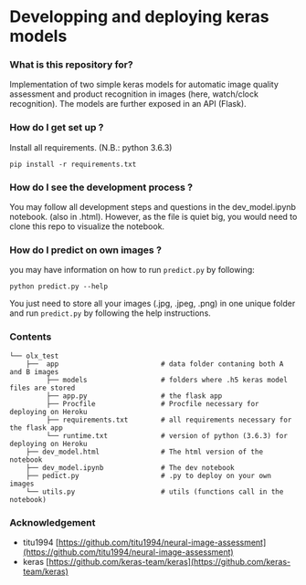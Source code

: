 # Developping and deploying keras models #

### What is this repository for? 
Implementation of two simple keras models for automatic image quality assessment and product recognition in images (here, watch/clock recognition). The models are further exposed in an API (Flask).

### How do I get set up ?  
Install all requirements. (N.B.: python 3.6.3)
```
pip install -r requirements.txt
```

### How do I see the development process ?
You may follow all development steps and questions in the dev_model.ipynb notebook. (also in .html). However, as the file is quiet big, you would need to clone this repo to visualize the notebook.

### How do I predict on own images ?
you may have information on how to run ```predict.py``` by following:

```
python predict.py --help
```

You just need to store all your images (.jpg, .jpeg, .png) in one unique folder and run ```predict.py``` by following the help instructions. 

### Contents
```
└── olx_test
    ├──  app                         # data folder contaning both A and B images
         ├── models                  # folders where .h5 keras model files are stored
         ├── app.py                  # the flask app
         ├── Procfile                # Procfile necessary for deploying on Heroku
         ├── requirements.txt        # all requirements necessary for the flask app
         └── runtime.txt             # version of python (3.6.3) for deploying on Heroku
    ├── dev_model.html               # The html version of the notebook
    ├── dev_model.ipynb              # The dev notebook
    ├── pedict.py                    # .py to deploy on your own images
    └── utils.py                     # utils (functions call in the notebook)
```
### Acknowledgement
* titu1994 [https://github.com/titu1994/neural-image-assessment](https://github.com/titu1994/neural-image-assessment)
* keras [https://github.com/keras-team/keras](https://github.com/keras-team/keras)



